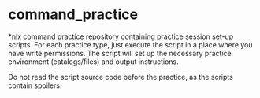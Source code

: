 command_practice
================

*nix command practice repository containing practice session set-up scripts.
For each practice type, just execute the script in a place where you have write permissions.
The script will set up the necessary practice environment (catalogs/files) and output instructions.

Do not read the script source code before the practice, as the scripts contain spoilers.
